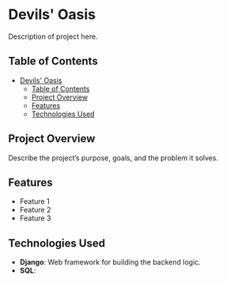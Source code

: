 # Devils' Oasis

Description of project here.

## Table of Contents

- [Devils' Oasis](#devils-oasis)
  - [Table of Contents](#table-of-contents)
  - [Project Overview](#project-overview)
  - [Features](#features)
  - [Technologies Used](#technologies-used)

## Project Overview

Describe the project’s purpose, goals, and the problem it solves.

## Features


- Feature 1
- Feature 2
- Feature 3

## Technologies Used

- **Django**: Web framework for building the backend logic.
- **SQL**: 
